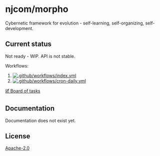 # njcom/morpho

Cybernetic framework for evolution - self-learning, self-organizing, self-development.

## Current status

Not ready - WIP. API is not stable.

Workflows:
1. [![.github/workflows/index.yml](https://github.com/njcom/framework/actions/workflows/index.yml/badge.svg)](https://github.com/njcom/framework/actions/workflows/index.yml)
1. [![.github/workflows/cron-daily.yml](https://github.com/njcom/framework/actions/workflows/cron-daily.yml/badge.svg)](https://github.com/njcom/framework/actions/workflows/cron-daily.yml)

[🗹 Board of tasks](https://github.com/orgs/njcom/projects/9)

## Documentation

Documentation does not exist yet.

## License

[Apache-2.0](LICENSE)